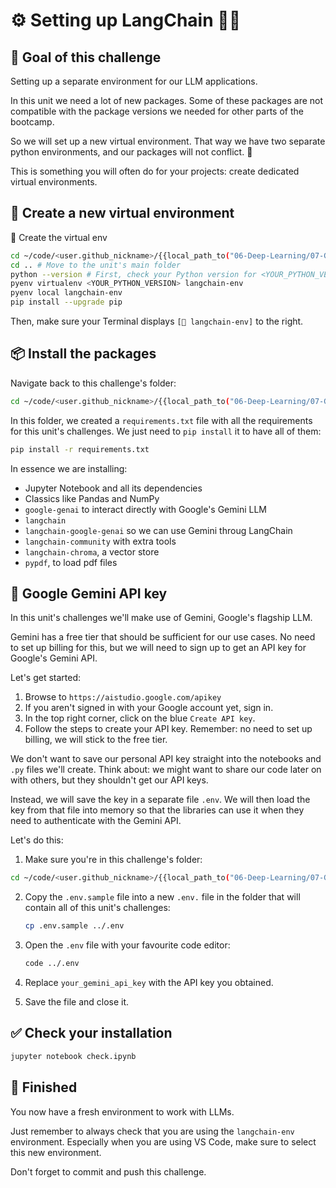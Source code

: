 # ⚙️ Setting up LangChain 🦜🔗

## 🎯 Goal of this challenge

Setting up a separate environment for our LLM applications.

In this unit we need a lot of new packages. Some of these packages are not compatible with the package versions we needed for other parts of the bootcamp.

So we will set up a new virtual environment. That way we have two separate python environments, and our packages will not conflict. 🦾

This is something you will often do for your projects: create dedicated virtual environments.

## 🐍 Create a new virtual environment

🐍 Create the virtual env

```bash
cd ~/code/<user.github_nickname>/{{local_path_to("06-Deep-Learning/07-GenAI-and-RAG/00-LangChain-Env")}}
cd .. # Move to the unit's main folder
python --version # First, check your Python version for <YOUR_PYTHON_VERSION> below (e.g. 3.12.9)
pyenv virtualenv <YOUR_PYTHON_VERSION> langchain-env
pyenv local langchain-env
pip install --upgrade pip
```

Then, make sure your Terminal displays `[🐍 langchain-env]` to the right.

## 📦 Install the packages

Navigate back to this challenge's folder:

```bash
cd ~/code/<user.github_nickname>/{{local_path_to("06-Deep-Learning/07-GenAI-and-RAG/00-LangChain-Env")}}
```

In this folder, we created a `requirements.txt` file with all the requirements for this unit's challenges. We just need to `pip install` it to have all of them:

```bash
pip install -r requirements.txt
```

In essence we are installing:
- Jupyter Notebook and all its dependencies
- Classics like Pandas and NumPy
- `google-genai` to interact directly with Google's Gemini LLM
- `langchain`
- `langchain-google-genai` so we can use Gemini throug LangChain
- `langchain-community` with extra tools
- `langchain-chroma`, a vector store
- `pypdf`, to load pdf files

## 🔑 Google Gemini API key

In this unit's challenges we'll make use of Gemini, Google's flagship LLM.

Gemini has a free tier that should be sufficient for our use cases. No need to set up billing for this, but we will need to sign up to get an API key for Google's Gemini API.

Let's get started:

1. Browse to `https://aistudio.google.com/apikey`
1. If you aren't signed in with your Google account yet, sign in.
1. In the top right corner, click on the blue `Create API key`.
1. Follow the steps to create your API key. Remember: no need to set up billing, we will stick to the free tier.

We don't want to save our personal API key straight into the notebooks and `.py` files we'll create. Think about: we might want to share our code later on with others, but they shouldn't get our API keys.

Instead, we will save the key in a separate file `.env`. We will then load the key from that file into memory so that the libraries can use it when they need to authenticate with the Gemini API.

Let's do this:

1. Make sure you're in this challenge's folder:

```bash
cd ~/code/<user.github_nickname>/{{local_path_to("06-Deep-Learning/07-GenAI-and-RAG/00-LangChain-Env")}}
```

2. Copy the `.env.sample` file into a new `.env.` file in the folder that will contain all of this unit's challenges:

    ```bash
    cp .env.sample ../.env
    ```

1. Open the `.env` file with your favourite code editor:

    ```bash
    code ../.env
    ```

1. Replace `your_gemini_api_key` with the API key you obtained.

1. Save the file and close it.


## ✅ Check your installation

```bash
jupyter notebook check.ipynb
```

## 🏁 Finished

You now have a fresh environment to work with LLMs.

Just remember to always check that you are using the `langchain-env` environment. Especially when you are using VS Code, make sure to select this new environment.

Don't forget to commit and push this challenge.
